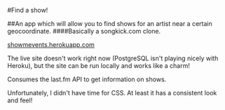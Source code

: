 #Find a show!

##An app which will allow you to find shows for an artist near a certain geocoordinate.
####Basically a songkick.com clone.

[showmevents.herokuapp.com](http://showmevents.herokuapp.com) 

The live site doesn't work right now (PostgreSQL isn't playing nicely with Heroku), but the site can be run locally and works like a charm! 

Consumes the last.fm API to get information on shows.

Unfortunately, I didn't have time for CSS. At least it has a consistent look and feel!
